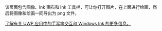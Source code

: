 ﻿该页面包含图像、Ink 画布和 Ink 工具栏，可让你打开图片，在上面进行绘画，然后将图像和绘画一同导出为 png 文件。
 
[了解有关 UWP 应用中的手写笔交互和 Windows Ink 的更多信息。](https://docs.microsoft.com//windows/uwp/design/input/pen-and-stylus-interactions)
